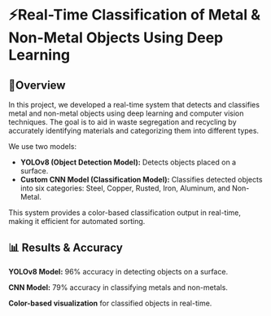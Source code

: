 # ⚡Real-Time Classification of Metal & Non-Metal Objects Using Deep Learning  

## 📌Overview  

In this project, we developed a real-time system that detects and classifies metal and non-metal objects using deep learning and computer vision techniques. The goal is to aid in waste segregation and recycling by accurately identifying materials and categorizing them into different types.  

We use two models:  

- **YOLOv8 (Object Detection Model):** Detects objects placed on a surface.  
- **Custom CNN Model (Classification Model):** Classifies detected objects into six categories: Steel, Copper, Rusted, Iron, Aluminum, and Non-Metal.  

This system provides a color-based classification output in real-time, making it efficient for automated sorting.


## 📊 Results & Accuracy

**YOLOv8 Model:** 96% accuracy in detecting objects on a surface.

**CNN Model:** 79% accuracy in classifying metals and non-metals.

**Color-based visualization** for classified objects in real-time.
